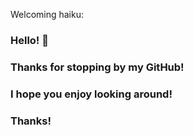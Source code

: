 Welcoming haiku:

### Hello! 👋

### Thanks for stopping by my GitHub!

### I hope you enjoy looking around!

### Thanks!


